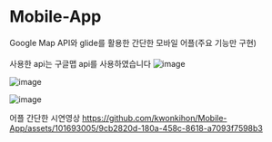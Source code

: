# Mobile-App
Google Map API와 glide를 활용한 간단한 모바일 어플(주요 기능만 구현)
</br>
</br>
사용한 api는 구글맵 api를 사용하였습니다
![image](https://github.com/kwonkihon/Mobile-App/assets/101693005/c776ded5-3bd9-41f0-9181-2b9445f41ff1)


![image](https://github.com/kwonkihon/Mobile-App/assets/101693005/5344a5b9-bb61-40d1-a065-07e682210d12)


![image](https://github.com/kwonkihon/Mobile-App/assets/101693005/91f438c5-1875-4baf-9f57-fbc44b3791c3)



어플 간단한 시연영상
https://github.com/kwonkihon/Mobile-App/assets/101693005/9cb2820d-180a-458c-8618-a7093f7598b3

